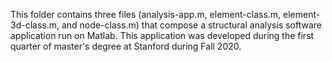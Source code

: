 This folder contains three files (analysis-app.m, element-class.m, element-3d-class.m, and node-class.m) that compose a structural analysis software application run on Matlab.
This application was developed during the first quarter of master's degree at Stanford during Fall 2020.
